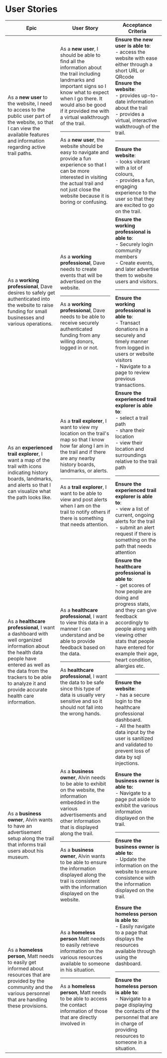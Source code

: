 # User Stories

| Epic                                                                                                                                                                                                                                        | User Story                                                                                                                                                                                                                                                                                                                                                                                                                                                                     | Acceptance Criteria                                                                                                                                                                                                                                                                                                                                                                                                                                                                                  |
| ------------------------------------------------------------------------------------------------------------------------------------------------------------------------------------------------------------------------------------------- | ------------------------------------------------------------------------------------------------------------------------------------------------------------------------------------------------------------------------------------------------------------------------------------------------------------------------------------------------------------------------------------------------------------------------------------------------------------------------------ | ---------------------------------------------------------------------------------------------------------------------------------------------------------------------------------------------------------------------------------------------------------------------------------------------------------------------------------------------------------------------------------------------------------------------------------------------------------------------------------------------------- |
| As a **new user** to the website, I need to access to the public user part of the website, so that I can view the available features and information regarding active trail paths.                                                          | As a **new user**, I should be able to find all the information about the trail including landmarks and important signs so I know what to expect when I go there. It would also be good if it provided me with a virtual walkthrough of the trail. <hr> As a **new user**, the website should be easy to navigate and provide a fun experience so that I can be more interested in visiting the actual trail and not just close the website because it is boring or confusing. | **Ensure the new user is able to**: <br> - access the website with ease either through a short URL or QRcode <br> **Ensure the website**: <br> - provides up-to-date information about the trail <br> - provides a virtual, interactive walkthrough of the trail. <hr> **Ensure the website**: <br> - looks vibrant with a lot of colours, <br> - provides a fun, engaging experience to the user so that they are excited to go on the trail.                                                       |
| As a **working professional**, Dave desires to safely get authenticated into the website to raise funding for small businesses and various operations.                                                                                      | As a **working professional**, Dave needs to create events that will be advertised on the website. <hr> As a **working professional**, Dave needs to be able to receive securely authenticated funding from any willing donors, logged in or not.                                                                                                                                                                                                                              | **Ensure the working professional is able to**: <br> - Securely login community members <br> - Create events, and later advertise them to website users and visitors. <hr> **Ensure the working professional is able to**: <br>- Transact donations in a securely and timely manner from logged in users or website visitors <br> - Navigate to a page to review previous transactions.                                                                                                              |
| As an **experienced trail explorer**, I want a map of the trail with icons indicating history boards, landmarks, and alerts so that I can visualize what the path looks like.                                                               | As a **trail explorer**, I want to view my location on the trail's map so that I know how far along I am in the trail and if there are any nearby history boards, landmarks, or alerts. <hr> As a **trail explorer**, I want to be able to view and post alerts when I am on the trail to notify others if there is something that needs attention.                                                                                                                            | **Ensure the experienced trail explorer is able to**: <br> - select a trail path <br> - share their location <br> - view their location and surroundings relative to the trail path <hr> **Ensure the experienced trail explorer is able to**: <br> - view a list of current, ongoing alerts for the trail <br> - submit an alert request if there is something on the path that needs attention                                                                                                     |
| As a **healthcare professional**, I want a dashboard with well organized information about the health data people have entered as well as the data from the trackers to be able to analyze it and provide accurate health care information. | As a **healthcare professional**, I want to view this data in a manner I can understand and be able to provide feedback based on the data. <hr> As **healthcare professional**, I want the data to be safe since this type of data is usually very sensitive and so it should not fall into the wrong hands.                                                                                                                                                                   | **Ensure the healthcare professional is able to**: <br> - get scores of how people are doing and progress stats, and they can give feedback accordingly to people along with viewing other stats that people have entered for example their age, heart condition, allergies etc. <hr> **Ensure the website**: <br> - has a secure login to the healthcare professional dashboard. <br> - All the health data input by the user is sanitized and validated to prevent loss of data by sql injections. |
| As a **business owner**, Alvin wants to have an advertisement setup along the trail that informs trail users about his museum.                                                                                                              | As a **business owner**, Alvin needs to be able to exhibit on the website, the information embedded in the various advertisements and other information that is displayed along the trail.<hr>As a **business owner**, Alvin wants to be able to ensure the information displayed along the trail is consistent with the information displayed on the website.                                                                                                                 | **Ensure the business owner is able to:**<br> - Navigate to a page put aside to exhibit the various information displayed on the trail.<hr>**Ensure the business owner is able to:**<br> - Update the information on the website to ensure consistence with the information displayed on the trail.                                                                                                                                                                                                  |
| As a **homeless person**, Matt needs to easily get informed about resources that are provided by the community and the various personnel that are handling these provisions.                                                                | As a **homeless person** Matt needs to easily retrieve information on the various resources available to someone in his situation.<hr>As a **homeless person**, Matt needs to be able to access the contact information of those that are directly involved in                                                                                                                                                                                                                 | **Ensure the homeless person is able to:**<br> - Easily navigate to a page that displays the resources available through using the dashboard.<hr>**Ensure the homeless person is able to:**<br> - Navigate to a page displaying the contacts of the personnel that are in charge of providing resources to someone in a situation.                                                                                                                                                                   |
